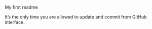 My first readme




 It’s the only time you are allowed to update and commit from GitHub interface.
